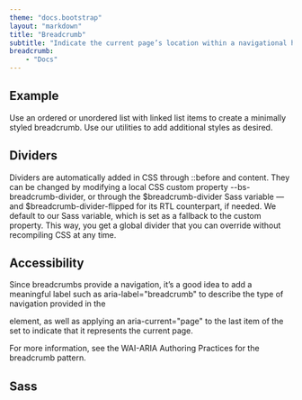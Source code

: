 ```yaml
---
theme: "docs.bootstrap"
layout: "markdown"
title: "Breadcrumb"
subtitle: "Indicate the current page’s location within a navigational hierarchy that automatically adds separators via CSS."
breadcrumb:
    - "Docs"
---
```


## Example
Use an ordered or unordered list with linked list items to create a minimally styled breadcrumb. Use our utilities to add additional styles as desired.

## Dividers
Dividers are automatically added in CSS through ::before and content. They can be changed by modifying a local CSS custom property --bs-breadcrumb-divider, or through the $breadcrumb-divider Sass variable — and $breadcrumb-divider-flipped for its RTL counterpart, if needed. We default to our Sass variable, which is set as a fallback to the custom property. This way, you get a global divider that you can override without recompiling CSS at any time.

## Accessibility
Since breadcrumbs provide a navigation, it’s a good idea to add a meaningful label such as aria-label="breadcrumb" to describe the type of navigation provided in the <nav> element, as well as applying an aria-current="page" to the last item of the set to indicate that it represents the current page.

For more information, see the WAI-ARIA Authoring Practices for the breadcrumb pattern.

## Sass
